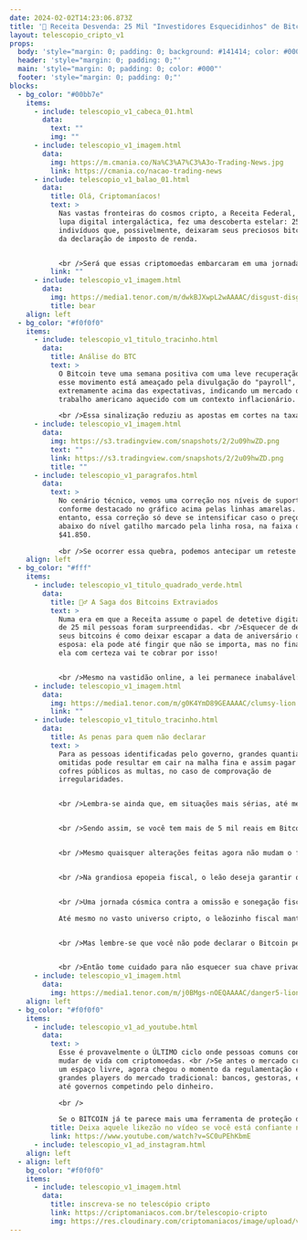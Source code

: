 ```yaml
---
date: 2024-02-02T14:23:06.873Z
title: '🌌 Receita Desvenda: 25 Mil "Investidores Esquecidinhos" de Bitcoin! 🚀'
layout: telescopio_cripto_v1
props:
  body: 'style="margin: 0; padding: 0; background: #141414; color: #000"'
  header: 'style="margin: 0; padding: 0;"'
  main: 'style="margin: 0; padding: 0; color: #000"'
  footer: 'style="margin: 0; padding: 0;"'
blocks:
  - bg_color: "#00bb7e"
    items:
      - include: telescopio_v1_cabeca_01.html
        data:
          text: ""
          img: ""
      - include: telescopio_v1_imagem.html
        data:
          img: https://m.cmania.co/Na%C3%A7%C3%A3o-Trading-News.jpg
          link: https://cmania.co/nacao-trading-news
      - include: telescopio_v1_balao_01.html
        data:
          title: Olá, Criptomaníacos!
          text: >
            Nas vastas fronteiras do cosmos cripto, a Receita Federal, com sua
            lupa digital intergaláctica, fez uma descoberta estelar: 25.126
            indivíduos que, possivelmente, deixaram seus preciosos bitcoins fora
            da declaração de imposto de renda. 


            <br />Será que essas criptomoedas embarcaram em uma jornada própria por razões específicas, ou foi apenas uma breve distração nos trilhos do investimento? A Receita está vigilante e exige respostas!
          link: ""
      - include: telescopio_v1_imagem.html
        data:
          img: https://media1.tenor.com/m/dwkBJXwpL2wAAAAC/disgust-disgusted.gif
          title: bear
    align: left
  - bg_color: "#f0f0f0"
    items:
      - include: telescopio_v1_titulo_tracinho.html
        data:
          title: Análise do BTC
          text: >
            O Bitcoin teve uma semana positiva com uma leve recuperação, mas
            esse movimento está ameaçado pela divulgação do "payroll", que veio
            extremamente acima das expectativas, indicando um mercado de
            trabalho americano aquecido com um contexto inflacionário. 

            <br />Essa sinalização reduziu as apostas em cortes na taxa de juros, levando tanto o Bitcoin quanto as bolsas a uma correção significativa.
      - include: telescopio_v1_imagem.html
        data:
          img: https://s3.tradingview.com/snapshots/2/2u09hwZD.png
          text: ""
          link: https://s3.tradingview.com/snapshots/2/2u09hwZD.png
          title: ""
      - include: telescopio_v1_paragrafos.html
        data:
          text: >
            No cenário técnico, vemos uma correção nos níveis de suporte,
            conforme destacado no gráfico acima pelas linhas amarelas. No
            entanto, essa correção só deve se intensificar caso o preço caia
            abaixo do nível gatilho marcado pela linha rosa, na faixa dos
            $41.850.

            <br />Se ocorrer essa quebra, podemos antecipar um reteste da média de 100 dias do Bitcoin, conforme indicado no gráfico pela linha branca.
    align: left
  - bg_color: "#fff"
    items:
      - include: telescopio_v1_titulo_quadrado_verde.html
        data:
          title: 🕵️‍♂️ A Saga dos Bitcoins Extraviados
          text: >
            Numa era em que a Receita assume o papel de detetive digital, mais
            de 25 mil pessoas foram surpreendidas. <br />Esquecer de declarar
            seus bitcoins é como deixar escapar a data de aniversário da sua
            esposa: ela pode até fingir que não se importa, mas no final do dia
            ela com certeza vai te cobrar por isso!


            <br />Mesmo na vastidão online, a lei permanece inabalável: segundo o governo, declarar os bens é uma obrigação. Seja uma fortuna em bitcoins ou uma coleção exótica de figurinhas virtuais, a Receita quer estar ciente. <br />Tentar esconder no buraco negro da informação não declarada não é uma alternativa, de acordo com as instruções forçadas do nosso querido governinho.
      - include: telescopio_v1_imagem.html
        data:
          img: https://media1.tenor.com/m/g0K4YmD89GEAAAAC/clumsy-lion.gif
          link: ""
      - include: telescopio_v1_titulo_tracinho.html
        data:
          title: As penas para quem não declarar
          text: >
            Para as pessoas identificadas pelo governo, grandes quantias
            omitidas pode resultar em cair na malha fina e assim pagar aos
            cofres públicos as multas, no caso de comprovação de
            irregularidades.


            <br />Lembra-se ainda que, em situações mais sérias, até mesmo a prisão é uma possibilidade, sendo de seis meses até dois anos, se as regras que endurecem mais a pena nesse tipo de crime seguir.


            <br />Sendo assim, se você tem mais de 5 mil reais em Bitcoin ou outras criptomoedas, você precisa se preparar para o seu imposto de renda desse novo ano para não ter problemas. Se esse valor estiver em corretoras, principalmente nacionais ou que possuem sede no país, a Receita Federal já conhece o valor.


            <br />Mesmo quaisquer alterações feitas agora não mudam o fato de que no dia 31 de dezembro, quando fechou o ano fiscal para a sua declaração, as moedinhas estavam por lá na exchange. <br />Se for o seu caso, considere a declaração ou ao menos a consultoria de um contador para ajudar a minimizar o rombo que o estado quer fazer em suas finanças.


            <br />Na grandiosa epopeia fiscal, o leão deseja garantir que todos declarem seus ativos digitais “honestamente”, sem espaço para desculpas esfarrapadas. 


            <br />Uma jornada cósmica contra a omissão e sonegação fiscal, para o bem da nação! 🥱<br/>

            Até mesmo no vasto universo cripto, o leãozinho fiscal mantém seus olhos penetrantes. 🦁💰


            <br />Mas lembre-se que você não pode declarar o Bitcoin perdido, ou o que estava na wallet que o Totó comeu, certo? 


            <br />Então tome cuidado para não esquecer sua chave privada e assim deixar de fazer seu papel como cidadão de bem! Afinal, o salário dos nobres representantes políticos eleitos dependem de nosso suor.
      - include: telescopio_v1_imagem.html
        data:
          img: https://media1.tenor.com/m/j0BMgs-nOEQAAAAC/danger5-lion.gif
    align: left
  - bg_color: "#f0f0f0"
    items:
      - include: telescopio_v1_ad_youtube.html
        data:
          text: >
            Esse é provavelmente o ÚLTIMO ciclo onde pessoas comuns conseguirão
            mudar de vida com criptomoedas. <br />Se antes o mercado cripto era
            um espaço livre, agora chegou o momento da regulamentação e dos
            grandes players do mercado tradicional: bancos, gestoras, empresas e
            até governos competindo pelo dinheiro. 

            <br />

            Se o BITCOIN já te parece mais uma ferramenta de proteção do que de multiplicação, você será atraído pelas ALTCOINS... e esse vídeo é pra você.
          title: Deixa aquele likezão no vídeo se você está confiante no BTC!
          link: https://www.youtube.com/watch?v=SC0uPEhKbmE
      - include: telescopio_v1_ad_instagram.html
    align: left
  - align: left
    bg_color: "#f0f0f0"
    items:
      - include: telescopio_v1_imagem.html
        data:
          title: inscreva-se no telescópio cripto
          link: https://criptomaniacos.com.br/telescopio-cripto
          img: https://res.cloudinary.com/criptomaniacos/image/upload/v1662133224/telescopio/inscreva-se-telescopio.png
---
```

